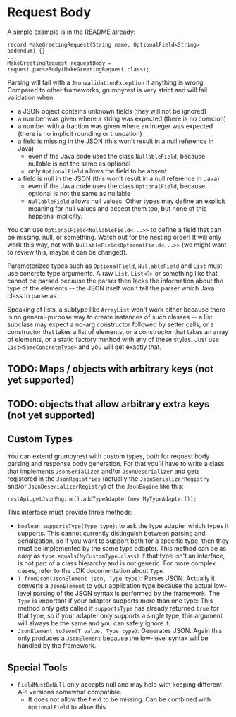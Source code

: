 
# Request Body

A simple example is in the README already:

```
record MakeGreetingRequest(String name, OptionalField<String> addendum) {}
...
MakeGreetingRequest requestBody = request.parseBody(MakeGreetingRequest.class);
```

Parsing will fail with a `JsonValidationException` if anything is wrong. Compared to other frameworks, grumpyrest is
very strict and will fail validation when:
* a JSON object contains unknown fields (they will not be ignored)
* a number was given where a string was expected (there is no coercion)
* a number with a fraction was given where an integer was expected (there is no implicit rounding or truncation)
* a field is missing in the JSON (this won't result in a null reference in Java)
  * even if the Java code uses the class `NullableField`, because nullable is not the same as optional
  * only `OptionalField` allows the field to be absent
* a field is null in the JSON (this won't result in a null reference in Java)
  * even if the Java code uses the class `OptionalField`, because optional is not the same as nullable
  * `NullableField` allows null values. Other types may define an explicit meaning for null values and accept
    them too, but none of this happens implicitly.

You can use `OptionalField<NullableField<...>>` to define a field that can be missing, null, or something. Watch out
for the nesting order! It will only work this way, not with `NullableField<OptionalField<...>>` (we might want to
review this, maybe it can be changed).

Parameterized types such as `OptionalField`, `NullableField` and `List` must use concrete type arguments. A raw
`List`, `List<?>` or something like that cannot be parsed because the parser then lacks the information about the
type of the elements -- the JSON itself won't tell the parser which Java class to parse as.

Speaking of lists, a subtype like `ArrayList` won't work either because there is no general-purpose way to create
instances of such classes -- a list subclass may expect a no-arg constructor followed by setter calls, or a constructor
that takes a list of elements, or a constructor that takes an array of elements, or a static factory method with any of
these styles. Just use `List<SomeConcreteType>` and you will get exactly that.

## TODO: Maps / objects with arbitrary keys (not yet supported)

## TODO: objects that allow arbitrary extra keys (not yet supported)

## Custom Types

You can extend grumpyrest with custom types, both for request body parsing and response body generation. For that
you'll have to write a class that implements `JsonSerializer` and/or `JsonDeserializer` and gets registered in the
`JsonRegistries` (actually the `JsonSerializerRegistry` and/or `JsonDeserializerRegistry`) of the `JsonEngine` like
this:

```
restApi.getJsonEngine().addTypeAdapter(new MyTypeAdapter());
```

This interface must provide three methods:
* `boolean supportsType(Type type)`: to ask the type adapter which types it supports. This cannot currently distinguish
  between parsing and serialization, so if you want to support both for a specific type, then they must be implemented
  by the same type adapter. This method can be as easy as `type.equals(MyCustomType.class)` if that type isn't an
  interface, is not part of a class hierarchy and is not generic. For more complex cases, refer to the JDK documentation
  about `Type`.
* `T fromJson(JsonElement json, Type type)`: Parses JSON. Actually it converts a `JsonElement` to your
  application type because the actual low-level parsing of the JSON syntax is performed by the framework. The `Type`
  is important if your adapter supports more than one type: This method only gets called if `supportsType` has
  already returned `true` for that type, so if your adapter only supports a single type, this argument will always be
  the same and you can safely ignore it.
* `JsonElement toJson(T value, Type type)`: Generates JSON. Again this only produces a `JsonElement` because the
  low-level syntax will be handled by the framework.

## Special Tools

* `FieldMustBeNull` only accepts null and may help with keeping different API versions somewhat compatible.
  * It does not allow the field to be missing. Can be combined with `OptionalField` to allow this.
